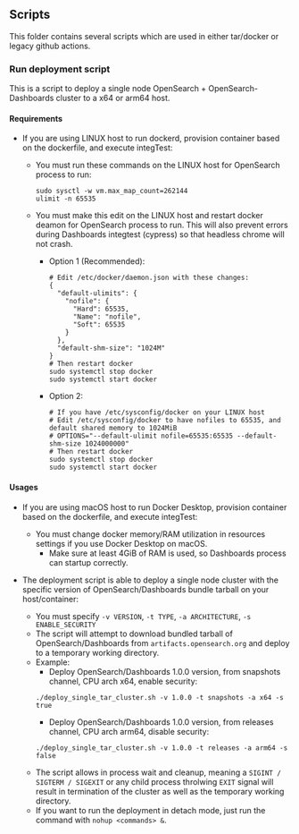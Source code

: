 ## Scripts
This folder contains several scripts which are used in either tar/docker or legacy github actions.

### Run deployment script
This is a script to deploy a single node OpenSearch + OpenSearch-Dashboards cluster to a x64 or arm64 host.

#### Requirements
* If you are using LINUX host to run dockerd, provision container based on the dockerfile, and execute integTest:
  * You must run these commands on the LINUX host for OpenSearch process to run:
    ```
    sudo sysctl -w vm.max_map_count=262144
    ulimit -n 65535
    ```

  * You must make this edit on the LINUX host and restart docker deamon for OpenSearch process to run.
    This will also prevent errors during Dashboards integtest (cypress) so that headless chrome will not crash.
    * Option 1 (Recommended):
      ```
      # Edit /etc/docker/daemon.json with these changes:
      {
        "default-ulimits": {
          "nofile": {
            "Hard": 65535,
            "Name": "nofile",
            "Soft": 65535
          }
        },
        "default-shm-size": "1024M"
      }
      # Then restart docker
      sudo systemctl stop docker
      sudo systemctl start docker
      ```
    * Option 2:
      ```
      # If you have /etc/sysconfig/docker on your LINUX host
      # Edit /etc/sysconfig/docker to have nofiles to 65535, and default shared memory to 1024MiB
      # OPTIONS="--default-ulimit nofile=65535:65535 --default-shm-size 1024000000"
      # Then restart docker
      sudo systemctl stop docker
      sudo systemctl start docker
      ```

#### Usages

* If you are using macOS host to run Docker Desktop, provision container based on the dockerfile, and execute integTest:
  * You must change docker memory/RAM utilization in resources settings if you use Docker Desktop on macOS.
    * Make sure at least 4GiB of RAM is used, so Dashboards process can startup correctly.

* The deployment script is able to deploy a single node cluster with the specific version of OpenSearch/Dashboards bundle tarball on your host/container:
  * You must specify `-v VERSION`, `-t TYPE`, `-a ARCHITECTURE`, `-s ENABLE_SECURITY`
  * The script will attempt to download bundled tarball of OpenSearch/Dashboards from `artifacts.opensearch.org` and deploy to a temporary working directory.
  * Example:
    * Deploy OpenSearch/Dashboards 1.0.0 version, from snapshots channel, CPU arch x64, enable security:
    ```
    ./deploy_single_tar_cluster.sh -v 1.0.0 -t snapshots -a x64 -s true
    ```
    * Deploy OpenSearch/Dashboards 1.0.0 version, from releases channel, CPU arch arm64, disable security:
    ```
    ./deploy_single_tar_cluster.sh -v 1.0.0 -t releases -a arm64 -s false
    ```
  * The script allows in process wait and cleanup, meaning a `SIGINT / SIGTERM / SIGEXIT` or any child process throlwing `EXIT` signal will result in termination of the
    cluster as well as the temporary working directory.
  * If you want to run the deployment in detach mode, just run the command with `nohup <commands> &`.



